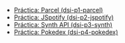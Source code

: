 * [Práctica: Parcel (dsi-p1-parcel)](https://github.com/ULL-ESIT-DSI-1920/dsi1920/blob/master/apuntes/lesson1.md#user-content-pr%C3%A1ctica)
* [Práctica: JSpotify (dsi-p2-jspotify)](https://github.com/ULL-ESIT-DSI-1920/dsi1920/blob/master/apuntes/lesson2.md#user-content-pr%C3%A1ctica)
* [Práctica: Synth API (dsi-p3-synth)](https://github.com/ULL-ESIT-DSI-1920/dsi1920/blob/master/apuntes/lesson3.md#user-content-pr%C3%A1ctica)
* [Práctica: Pokedex (dsi-p4-pokedex)](https://github.com/ULL-ESIT-DSI-1920/dsi1920/blob/master/apuntes/lesson4.md#user-content-pr%C3%A1ctica)
